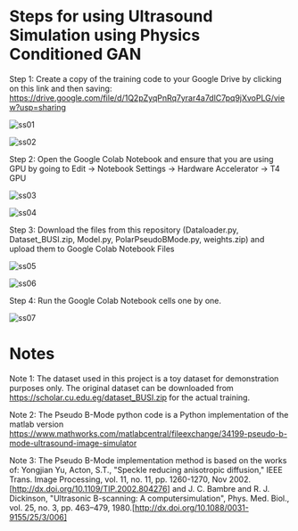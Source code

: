 # Steps for using Ultrasound Simulation using Physics Conditioned GAN

Step 1: Create a copy of the training code to your Google Drive by clicking on this link and then saving: https://drive.google.com/file/d/1Q2pZyqPnRq7yrar4a7dlC7pq9jXvoPLG/view?usp=sharing

![ss01](https://github.com/user-attachments/assets/0dd4f0e6-07a6-405c-a8ee-b36b792dc7eb)

![ss02](https://github.com/user-attachments/assets/628513d4-fd1e-4f7a-94d6-afe0f72a77fb)

Step 2: Open the Google Colab Notebook and ensure that you are using GPU by going to Edit &#8594; Notebook Settings &#8594; Hardware Accelerator &#8594; T4 GPU

![ss03](https://github.com/user-attachments/assets/721318f3-dcd4-40b0-82ee-64b4cebc97fd)

![ss04](https://github.com/user-attachments/assets/d2a70078-2e0a-46a0-936d-2b26b91372d1)

Step 3: Download the files from this repository (Dataloader.py, Dataset_BUSI.zip, Model.py, PolarPseudoBMode.py, weights.zip) and upload them to Google Colab Notebook Files

![ss05](https://github.com/user-attachments/assets/dd457633-8d8f-4403-a96e-b7267fb6b215)

![ss06](https://github.com/user-attachments/assets/af8906da-7f69-47a2-ba8b-272256ed48e5)

Step 4: Run the Google Colab Notebook cells one by one.

![ss07](https://github.com/user-attachments/assets/d2e4a80d-8fa7-45c7-8e6a-7ac15c1036ad)

# Notes

Note 1: The dataset used in this project is a toy dataset for demonstration purposes only. The original dataset can be downloaded from https://scholar.cu.edu.eg/dataset_BUSI.zip for the actual training.

Note 2: The Pseudo B-Mode python code is a Python implementation of the matlab version https://www.mathworks.com/matlabcentral/fileexchange/34199-pseudo-b-mode-ultrasound-image-simulator

Note 3: The Pseudo B-Mode implementation method is based on the works of: Yongjian Yu, Acton, S.T., "Speckle reducing anisotropic diffusion," IEEE Trans. Image Processing, vol. 11, no. 11, pp. 1260-1270, Nov 2002.[http://dx.doi.org/10.1109/TIP.2002.804276] and J. C. Bambre and R. J. Dickinson, "Ultrasonic B-scanning: A computersimulation", Phys. Med. Biol., vol. 25, no. 3, pp. 463–479, 1980.[http://dx.doi.org/10.1088/0031-9155/25/3/006]
